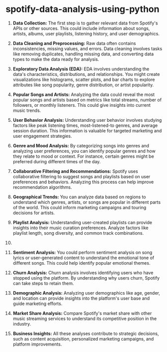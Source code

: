 # spotify-data-analysis-using-python

1. **Data Collection:**
   The first step is to gather relevant data from Spotify's APIs or other sources. This could include information about songs, artists, albums, user playlists, listening history, and user demographics.

2. **Data Cleaning and Preprocessing:**
   Raw data often contains inconsistencies, missing values, and errors. Data cleaning involves tasks like removing duplicates, handling missing data, and converting data types to make the data ready for analysis.

3. **Exploratory Data Analysis (EDA):**
   EDA involves understanding the data's characteristics, distributions, and relationships. You might create visualizations like histograms, scatter plots, and bar charts to explore attributes like song popularity, genre distribution, or artist popularity.

4. **Popular Songs and Artists:**
   Analyzing the data could reveal the most popular songs and artists based on metrics like total streams, number of followers, or monthly listeners. This could give insights into current music trends.

5. **User Behavior Analysis:**
   Understanding user behavior involves studying factors like peak listening times, most-listened-to genres, and average session duration. This information is valuable for targeted marketing and user engagement strategies.

6. **Genre and Mood Analysis:**
   By categorizing songs into genres and analyzing user preferences, you can identify popular genres and how they relate to mood or context. For instance, certain genres might be preferred during different times of the day.

7. **Collaborative Filtering and Recommendations:**
   Spotify uses collaborative filtering to suggest songs and playlists based on user preferences and behaviors. Analyzing this process can help improve recommendation algorithms.

8. **Geographical Trends:**
   You can analyze data based on regions to understand which genres, artists, or songs are popular in different parts of the world. This could inform marketing campaigns and touring decisions for artists.

9. **Playlist Analysis:**
   Understanding user-created playlists can provide insights into their music curation preferences. Analyze factors like playlist length, song diversity, and common track combinations.

10.

11. **Sentiment Analysis:**
    You could perform sentiment analysis on song lyrics or user-generated content to understand the emotional tone of different songs. This could help identify popular emotional themes.

12. **Churn Analysis:**
    Churn analysis involves identifying users who have stopped using the platform. By understanding why users churn, Spotify can take steps to retain them.

13. **Demographic Analysis:**
    Analyzing user demographics like age, gender, and location can provide insights into the platform's user base and guide marketing efforts.

14. **Market Share Analysis:**
    Compare Spotify's market share with other music streaming services to understand its competitive position in the industry.

15. **Business Insights:**
    All these analyses contribute to strategic decisions, such as content acquisition, personalized marketing campaigns, and platform improvements.

